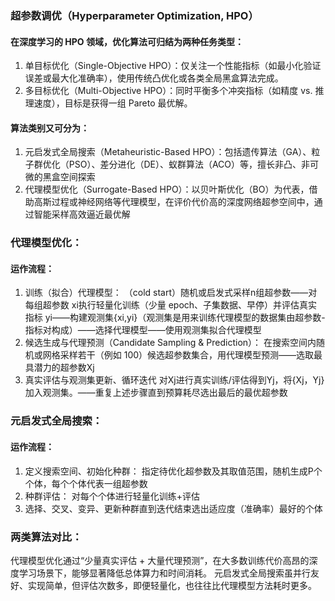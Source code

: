 ### 超参数调优（Hyperparameter Optimization, HPO）

#### 在深度学习的 HPO 领域，优化算法可归结为两种任务类型：
1. 单目标优化（Single-Objective HPO）：仅关注一个性能指标（如最小化验证误差或最大化准确率），使用传统凸优化或各类全局黑盒算法完成。
2. 多目标优化（Multi-Objective HPO）：同时平衡多个冲突指标（如精度 vs. 推理速度），目标是获得一组 Pareto 最优解。

#### 算法类别又可分为：
1. 元启发式全局搜索（Metaheuristic-Based HPO）：包括遗传算法（GA）、粒子群优化（PSO）、差分进化（DE）、蚁群算法（ACO）等，擅长非凸、非可微的黑盒空间探索 
2. 代理模型优化（Surrogate-Based HPO）：以贝叶斯优化（BO）为代表，借助高斯过程或神经网络等代理模型，在评价代价高的深度网络超参空间中，通过智能采样高效逼近最优解 

### 代理模型优化：
#### 运作流程：
1. 训练（拟合）代理模型：
   （cold start）随机或启发式采样n组超参数——对每组超参数 xi执行轻量化训练（少量 epoch、子集数据、早停）并评估真实指标 yi——构建观测集{xi,yi}（观测集是用来训练代理模型的数据集由超参数-指标对构成）——选择代理模型——使用观测集拟合代理模型
2. 候选生成与代理预测（Candidate Sampling & Prediction）：
   在搜索空间内随机或网格采样若干（例如 100）候选超参数集合，用代理模型预测——选取最具潜力的超参数Xj
3. 真实评估与观测集更新、循环迭代
   对Xj进行真实训练/评估得到Yj，将{Xj，Yj}加入观测集。——重复上述步骤直到预算耗尽选出最后的最优超参数

### 元启发式全局搜索：
#### 运作流程：
1. 定义搜索空间、初始化种群：
   指定待优化超参数及其取值范围，随机生成P个个体，每个个体代表一组超参数
2. 种群评估：
   对每个个体进行轻量化训练+评估
3. 选择、交叉、变异、更新种群直到迭代结束选出适应度（准确率）最好的个体

### 两类算法对比：
代理模型优化通过“少量真实评估 + 大量代理预测”，在大多数训练代价高昂的深度学习场景下，能够显著降低总体算力和时间消耗。
元启发式全局搜索虽并行友好、实现简单，但评估次数多，即便轻量化，也往往比代理模型方法耗时更多。



